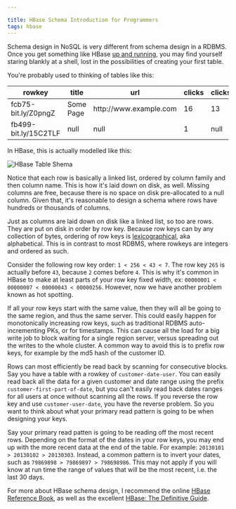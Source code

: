 ```yaml
---

title: HBase Schema Introduction for Programmers
tags: hbase
---
```


Schema design in NoSQL is very different from schema design in a RDBMS. Once you get something like HBase [up and running]( http://chase-seibert.github.io/blog/2013/02/01/getting-starting-with-hbase-and-pig.html), you may find yourself staring blankly at a shell, lost in the possibilities of creating your first table.

You're probably used to thinking of tables like this:

<table>
    <thead>
        <th>rowkey</th>
        <th>title</th>
        <th>url</th>
        <th>clicks</th>
        <th>clicks_twitter</th>
        <th>clicks_facebook</th>
    </thead>
    <tr>
        <td>fcb75-bit.ly/Z0pngZ</td>
        <td>Some Page</td>
        <td>http://www.example.com</td>
        <td>16</td>
        <td>13</td>
        <td>3</td>
    </tr>
    <tr>
        <td>fb499-bit.ly/15C2TLF</td>
        <td>null</td>
        <td>null</td>
        <td>1</td>
        <td>null</td>
        <td>null</td>
    </tr>
</table>

In HBase, this is actually modelled like this:

![HBase Table Shema](/blog/images/hbase_tables.png)

Notice that each row is basically a linked list, ordered by column family and then column name. This is how it's laid down on disk, as well. Missing columns are free, because there is no space on disk pre-allocated to a null column. Given that, it's reasonable to design a schema where rows have hundreds or thousands of columns.

Just as columns are laid down on disk like a linked list, so too are rows. They are put on disk in order by row key. Because row keys can by any collection of bytes, ordering of row keys is [lexicographical](http://en.wikipedia.org/wiki/Lexicographical_order), aka alphabetical. This is in contrast to most RDBMS, where rowkeys are integers and ordered as such.

Consider the following row key order: `1 < 256 < 43 < 7`. The row key `265` is actually before `43`, because `2` comes before `4`. This is why it's common in HBase to make at least parts of your row key fixed width, ex: `00000001 < 00000007 < 00000043 < 00000256`. However, now we have another problem known as hot spotting.

If all your row keys start with the same value, then they will all be going to the same region, and thus the same server. This could easily happen for monotonically increasing row keys, such as traditional RDBMS auto-incrementing PKs, or for timestamps. This can cause all the load for a big write job to block waiting for a single region server, versus spreading out the writes to the whole cluster. A common way to avoid this is to prefix row keys, for example by the md5 hash of the customer ID.

Rows can most efficiently be read back by scanning for consecutive blocks. Say you have a table with a rowkey of `customer-date-user`. You can easily read back all the data for a given customer and date range using the prefix `customer-first-part-of-date`, but you can't easily read back dates ranges for all users at once without scanning all the rows. If you reverse the row key and use `customer-user-date`, you have the reverse problem. So you want to think about what your primary read pattern is going to be when designing your keys. 

Say your primary read patten is going to be reading off the most recent rows. Depending on the format of the dates in your row keys, you may end up with the more recent data at the end of the table. For example: `20130101 > 20130102 > 20130303`. Instead, a common pattern is to invert your dates, such as `79869898 > 79869897 > 798698986`. This may not apply if you will know at run time the range of values that will be the most recent, i.e. the last 30 days.

For more about HBase schema design, I recommend the online [HBase Reference Book](http://hbase.apache.org/book.html), as well as the excellent [HBase: The Definitive Guide](http://www.amazon.com/HBase-Definitive-Guide-Lars-George/dp/1449396100).
